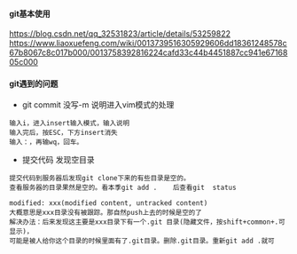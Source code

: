#### git基本使用<br>

https://blog.csdn.net/qq_32531823/article/details/53259822<br>
https://www.liaoxuefeng.com/wiki/0013739516305929606dd18361248578c67b8067c8c017b000/0013758392816224cafd33c44b4451887cc941e6716805c000


#### git遇到的问题
* git commit 没写-m  说明进入vim模式的处理<br>
```
输入i，进入insert输入模式，输入说明
输入完后，按ESC，下方insert消失
输入：，再输wq，回车。
```

* 提交代码 发现空目录
```
提交代码到服务器后发现git clone下来的有些目录是空的。
查看服务器的目录果然是空的。看本季git add .    后查看git  status 

modified: xxx(modified content, untracked content)
大概意思是xxx目录没有被跟踪。那自然push上去的时候是空的了
解决办法：后来发现这主要是xxx目录下有一个.git 目录(隐藏文件，按shift+common+.可显示)，
可能是被人给你这个目录的时候里面有了.git目录。删除.git目录。重新git add .就可
```
